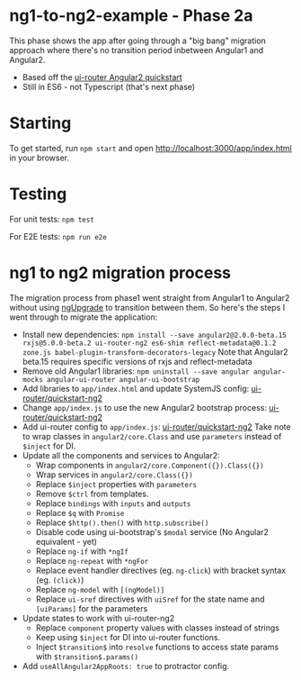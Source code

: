 # ng1-to-ng2-example - Phase 2a
This phase shows the app after going through a "big bang" migration approach
where there's no transition period inbetween Angular1 and Angular2.

* Based off the [ui-router Angular2 quickstart](https://github.com/ui-router/quickstart-ng2)
* Still in ES6 - not Typescript (that's next phase)

# Starting

To get started, run `npm start` and open [http://localhost:3000/app/index.html](http://localhost:3000/app/index.html) in your browser.

# Testing

For unit tests: `npm test`

For E2E tests: `npm run e2e`

# ng1 to ng2 migration process

The migration process from phase1 went straight from Angular1 to Angular2
without using [ngUpgrade](https://angular.io/docs/ts/latest/guide/upgrade.html#!#upgrading-with-the-upgrade-adapter)
to transition between them.
So here's the steps I went through to migrate the application:

* Install new dependencies: `npm install --save angular2@2.0.0-beta.15 rxjs@5.0.0-beta.2 ui-router-ng2 es6-shim reflect-metadata@0.1.2 zone.js babel-plugin-transform-decorators-legacy`
Note that Angular2 beta.15 requires specific versions of rxjs and reflect-metadata
* Remove old Angular1 libraries: `npm uninstall --save angular angular-mocks angular-ui-router angular-ui-bootstrap`
* Add libraries to `app/index.html` and update SystemJS config: [ui-router/quickstart-ng2](https://github.com/ui-router/quickstart-ng2/blob/c3504223be7c054b0837cca59116d960ba5404cd/index.html)
* Change `app/index.js` to use the new Angular2 bootstrap process: [ui-router/quickstart-ng2](https://github.com/ui-router/quickstart-ng2/blob/c3504223be7c054b0837cca59116d960ba5404cd/app/_bootstrap/bootstrap.ts)
* Add ui-router config to `app/index.js`: [ui-router/quickstart-ng2](https://github.com/ui-router/quickstart-ng2/blob/c3504223be7c054b0837cca59116d960ba5404cd/app/_bootstrap/router.config.ts)
Take note to wrap classes in `angular2/core.Class` and use `parameters` instead of `$inject` for DI.
* Update all the components and services to Angular2:
    * Wrap components in `angular2/core.Component({}).Class({})`
    * Wrap services in `angular2/core.Class({})`
    * Replace `$inject` properties with `parameters`
    * Remove `$ctrl` from templates.
    * Replace `bindings` with `inputs` and `outputs`
    * Replace `$q` with `Promise`
    * Replace `$http().then()` with `http.subscribe()`
    * Disable code using ui-bootstrap's `$modal` service (No Angular2 equivalent - yet)
    * Replace `ng-if` with `*ngIf`
    * Replace `ng-repeat` with `*ngFor`
    * Replace event handler directives (eg. `ng-click`) with bracket syntax (eg. `(click)`)
    * Replace `ng-model` with `[(ngModel)]`
    * Replace `ui-sref` directives with `uiSref` for the state name and `[uiParams]` for the parameters
* Update states to work with ui-router-ng2
    * Replace `component` property values with classes instead of strings
    * Keep using `$inject` for DI into ui-router functions.
    * Inject `$transition$` into `resolve` functions to access state params with `$transition$.params()`
* Add `useAllAngular2AppRoots: true` to protractor config.
